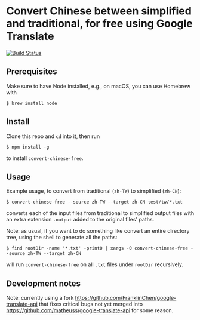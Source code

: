 # Convert Chinese between simplified and traditional, for free using Google Translate

[![Build Status](https://travis-ci.org/TalkBank/convert-chinese-free.png)](https://travis-ci.org/TalkBank/convert-chinese-free)

## Prerequisites

Make sure to have Node installed, e.g., on macOS, you can use Homebrew with

```
$ brew install node
```

## Install

Clone this repo and `cd` into it, then run

```
$ npm install -g
```

to install `convert-chinese-free`.

## Usage

Example usage, to convert from traditional (`zh-TW`) to simplified (`zh-CN`):

```
$ convert-chinese-free --source zh-TW --target zh-CN test/tw/*.txt
```

converts each of the input files from traditional to simplified output
files with an extra extension `.output` added to the original files' paths.

Note: as usual, if you want to do something like convert an entire directory tree, using the shell to generate all the paths:

```
$ find rootDir -name '*.txt' -print0 | xargs -0 convert-chinese-free --source zh-TW --target zh-CN
```

will run `convert-chinese-free` on all `.txt` files under `rootDir` recursively.

## Development notes

Note: currently using a fork https://github.com/FranklinChen/google-translate-api that fixes critical bugs not yet merged into https://github.com/matheuss/google-translate-api for some reason.
